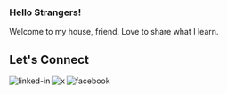 ### Hello Strangers!

Welcome to my house, friend. Love to share what I learn.

## Let's Connect

[<img align="left" alt="linked-in" src="https://img.shields.io/badge/linkedin-%230077B5.svg?&style=for-the-badge&logo=linkedin&logoColor=white" />](https://www.linkedin.com/in/sa3owibowo)

[<img align="left" alt="x" src="https://img.shields.io/badge/@sa3owibowo-%23000000.svg?&style=for-the-badge&logo=x&logoColor=white" />](https://x.com/sa3owibowo)

[<img align="left" alt="facebook" src="https://img.shields.io/badge/@sa3owibowo-%23e1306c.svg?&style=for-the-badge&logo=facebook&logoColor=white" />](https://www.facebook.com/sa3owibowo)

<br>
<br>
